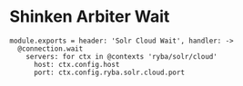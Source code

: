 
# Shinken Arbiter Wait

    module.exports = header: 'Solr Cloud Wait', handler: ->
      @connection.wait
        servers: for ctx in @contexts 'ryba/solr/cloud'
          host: ctx.config.host
          port: ctx.config.ryba.solr.cloud.port
